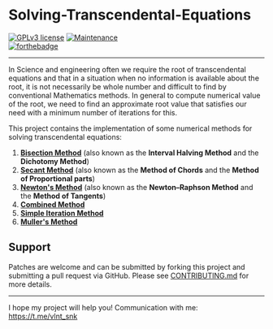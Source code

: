 # Solving-Transcendental-Equations

[![GPLv3 license](https://img.shields.io/badge/License-GPLv3-blue.svg)](http://perso.crans.org/besson/LICENSE.html)
[![Maintenance](https://img.shields.io/badge/Maintained%3F-no-red.svg)](https://GitHub.com/Naereen/StrapDown.js/graphs/commit-activity)   
[![forthebadge](https://forthebadge.com/images/badges/made-with-java.svg)](https://forthebadge.com)

---

In Science and engineering often we require the root of transcendental equations and that in a situation when no information is available about the root, 
it is not necessarily be whole number and difficult to find by conventional Mathematics methods. 
In general to compute numerical value of the root, 
we need to find an approximate root value that satisfies our need with a minimum number of iterations for this.  
  

This project contains the implementation of some numerical methods for solving transcendental equations:
1. [**Bisection Method**](https://en.wikipedia.org/wiki/Bisection_method) (also known as the **Interval Halving Method** and the **Dichotomy Method**)
2. [**Secant Method**](https://en.wikipedia.org/wiki/Secant_method) (also known as the **Method of Chords** and the **Method of Proportional parts**)
3. [**Newton's Method**](https://en.wikipedia.org/wiki/Newton%27s_method) (also known as the **Newton–Raphson Method** and the **Method of Tangents**)
4. [**Combined Method**](http://cyclowiki.org/wiki/Комбинированный_метод)
5. [**Simple Iteration Method**](https://encyclopediaofmath.org/wiki/Simple-iteration_method#:~:text=A%20particular%20case%20of%20the,minimal%20with%20respect%20to%20τ.)
6. [**Muller's Method**](https://www.geeksforgeeks.org/program-muller-method/)

## Support

Patches are welcome and can be submitted by forking this project and submitting a pull request via GitHub.
Please see [CONTRIBUTING.md](../master/CONTRIBUTING.md) for more details.

---  

I hope my project will help you! Communication with me: https://t.me/vlnt_snk
